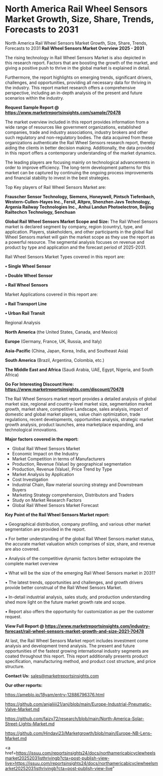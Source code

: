 # North America Rail Wheel Sensors Market Growth, Size, Share, Trends, Forecasts to 2031
North America Rail Wheel Sensors Market Growth, Size, Share, Trends, Forecasts to 2031
<Strong> Rail Wheel Sensors Market Overview 2025 - 2031</strong>

The rising technology in Rail Wheel Sensors Market is also depicted in this research report. Factors that are boosting the growth of the market, and giving a positive push to thrive in the global market is explained in detail.

Furthermore, the report highlights on emerging trends, significant drivers, challenges, and opportunities, providing all necessary data for thriving in the industry. This report market research offers a comprehensive perspective, including an in-depth analysis of the present and future scenarios within the industry.

<strong>Request Sample Report @ <a href=https://www.marketreportsinsights.com/sample/70478>https://www.marketreportsinsights.com/sample/70478</a></strong>

The market overview included in this report provides information from a wide range of resources like government organizations, established companies, trade and industry associations, industry brokers and other such regulatory and non-regulatory bodies. The data acquired from these organizations authenticate the Rail Wheel Sensors research report, thereby aiding the clients in better decision making. Additionally, the data provided in this report offers a contemporary understanding of the market dynamics.

The leading players are focusing mainly on technological advancements in order to improve efficiency. The long-term development patterns for this market can be captured by continuing the ongoing process improvements and financial stability to invest in the best strategies.

Top Key players of Rail Wheel Sensors Market are:

<strong>Frauscher Sensor Technology, Siemens, Honeywell, Pintsch Tiefenbach, Western-Cullen-Hayes Inc., Fersil, Altpro, Shenzhen Javs Technology, Argenia Railway Technologies Inc., Anhui Landun Photoelectron, Beijing Railtechcn Technology, Senchuan</strong>

<strong><b>Global Rail Wheel Sensors Market Scope and Size:</b></strong>
The Rail Wheel Sensors market is declared segment by company, region (country), type, and application. Players, stakeholders, and other participants in the global Rail Wheel Sensors market will gain the market scope as they use the report as a powerful resource. The segmental analysis focuses on revenue and product by type and application and the forecast period of 2025-2031.

Rail Wheel Sensors Market Types covered in this report are:

<strong>• Single Wheel Sensor

• Double Wheel Sensor

• Rail Wheel Sensors</strong>

Market Applications covered in this report are:

<strong>• Rail Transport Line

• Urban Rail Transit</strong> 

Regional Analysis

<strong>North America</strong> (the United States, Canada, and Mexico)

<strong>Europe</strong> (Germany, France, UK, Russia, and Italy)

<strong>Asia-Pacific</strong> (China, Japan, Korea, India, and Southeast Asia)

<strong>South America</strong> (Brazil, Argentina, Colombia, etc.)

<strong>The Middle East and Africa</strong> (Saudi Arabia, UAE, Egypt, Nigeria, and South Africa)

<strong>Go For Interesting Discount Here: <a href=https://www.marketreportsinsights.com/discount/70478>https://www.marketreportsinsights.com/discount/70478</a></strong>

The Rail Wheel Sensors market report provides a detailed analysis of global market size, regional and country-level market size, segmentation market growth, market share, competitive Landscape, sales analysis, impact of domestic and global market players, value chain optimization, trade regulations, recent developments, opportunities analysis, strategic market growth analysis, product launches, area marketplace expanding, and technological innovations.

<strong><b>Major factors covered in the report:</b></strong>
<ul>
  <li>Global Rail Wheel Sensors Market </li>
  <li>Economic Impact on the Industry</li>
  <li>Market Competition in terms of Manufacturers</li>
  <li>Production, Revenue (Value) by geographical segmentation</li>
  <li>Production, Revenue (Value), Price Trend by Type</li>
  <li>Market Analysis by Application</li>
  <li>Cost Investigation</li>
  <li>Industrial Chain, Raw material sourcing strategy and Downstream Buyers</li>
  <li>Marketing Strategy comprehension, Distributors and Traders</li>
  <li>Study on Market Research Factors</li>
  <li>Global Rail Wheel Sensors Market Forecast</li>
</ul>

<strong><b>Key Point of the Rail Wheel Sensors Market report:</b></strong>

• Geographical distribution, company profiling, and various other market segmentation are provided in the report.

• For better understanding of the global Rail Wheel Sensors market status, the accurate market valuation which comprises of size, share, and revenue are also covered.

• Analysis of the competitive dynamic factors better extrapolate the complete market overview

• What will be the size of the emerging Rail Wheel Sensors market in 2031?

• The latest trends, opportunities and challenges, and growth drivers provide better construal of the Rail Wheel Sensors Market.

• In-detail industrial analysis, sales study, and production understanding shed more light on the future market growth rate and scope.

• Report also offers the opportunity for customization as per the customer request.

<strong><b>View Full Report @ <a href=https://www.marketreportsinsights.com/industry-forecast/rail-wheel-sensors-market-growth-and-size-2021-70478>https://www.marketreportsinsights.com/industry-forecast/rail-wheel-sensors-market-growth-and-size-2021-70478</a></b></strong>


At last, the Rail Wheel Sensors Market report includes investment come analysis and development trend analysis. The present and future opportunities of the fastest growing international industry segments are coated throughout this report. This report additionally presents product specification, manufacturing method, and product cost structure, and price structure.

<strong>Contact Us:</strong>
sales@marketreportsinsights.com

<strong>Our other reports:</strong>

<a href=https://ameblo.jp/18yam/entry-12886796376.html>https://ameblo.jp/18yam/entry-12886796376.html</a>

<a href=https://github.com/anjaliiii21/anj/blob/main/Europe-Industrial-Pneumatic-Valve-Market.md>https://github.com/anjaliiii21/anj/blob/main/Europe-Industrial-Pneumatic-Valve-Market.md</a>

<a href=https://github.com/faizy72/research/blob/main/North-America-Solar-Street-Lights-Market.md>https://github.com/faizy72/research/blob/main/North-America-Solar-Street-Lights-Market.md</a>

<a href=https://github.com/Hindavi23/Marketgrowth/blob/main/Europe-NB-Lens-Market.md>https://github.com/Hindavi23/Marketgrowth/blob/main/Europe-NB-Lens-Market.md</a>

<a href=https://issuu.com/reportsinsights24/docs/northamericabicyclewheelsmarket20252031isthrivingb?cta=post-publish-view-live>https://issuu.com/reportsinsights24/docs/northamericabicyclewheelsmarket20252031isthrivingb?cta=post-publish-view-live</a>"
